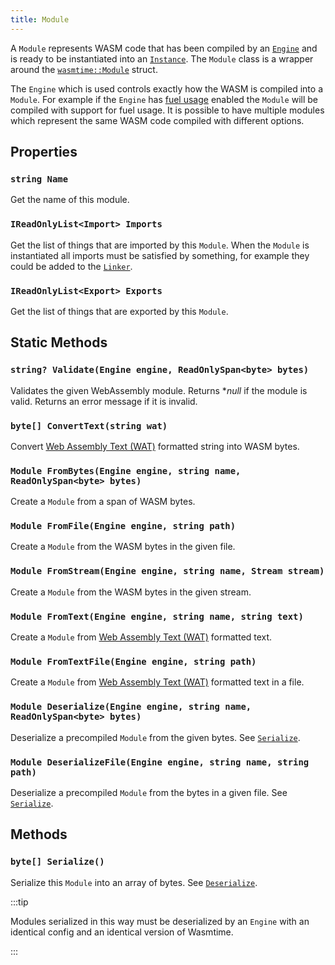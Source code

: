 ```yaml
---
title: Module
---
```


A `Module` represents WASM code that has been compiled by an [`Engine`](engine.md) and is ready to be instantiated into an [`Instance`](instance.md). The `Module` class is a wrapper around the [`wasmtime::Module`](https://docs.rs/wasmtime/latest/wasmtime/struct.Module.html) struct.

The `Engine` which is used controls exactly how the WASM is compiled into a `Module`. For example if the `Engine` has [fuel usage](../../../basics/fuelusage.md) enabled the `Module` will be compiled with support for fuel usage. It is possible to have multiple modules which represent the same WASM code compiled with different options.

## Properties

### `string Name`

Get the name of this module.

### `IReadOnlyList<Import> Imports`

Get the list of things that are imported by this `Module`. When the `Module` is instantiated all imports must be satisfied by something, for example they could be added to the [`Linker`](linker.md).

### `IReadOnlyList<Export> Exports`

Get the list of things that are exported by this `Module`.

## Static Methods

### `string? Validate(Engine engine, ReadOnlySpan<byte> bytes)`

Validates the given WebAssembly module. Returns **null* if the module is valid. Returns an error message if it is invalid.

### `byte[] ConvertText(string wat)`

Convert [Web Assembly Text (WAT)](https://developer.mozilla.org/en-US/docs/WebAssembly/Understanding_the_text_format) formatted string into WASM bytes.

### `Module FromBytes(Engine engine, string name, ReadOnlySpan<byte> bytes)`

Create a `Module` from a span of WASM bytes.

### `Module FromFile(Engine engine, string path)`

Create a `Module` from the WASM bytes in the given file.

### `Module FromStream(Engine engine, string name, Stream stream)`

Create a `Module` from the WASM bytes in the given stream.

### `Module FromText(Engine engine, string name, string text)`

Create a `Module` from [Web Assembly Text (WAT)](https://developer.mozilla.org/en-US/docs/WebAssembly/Understanding_the_text_format) formatted text.

### `Module FromTextFile(Engine engine, string path)`

Create a `Module` from [Web Assembly Text (WAT)](https://developer.mozilla.org/en-US/docs/WebAssembly/Understanding_the_text_format) formatted text in a file.

### `Module Deserialize(Engine engine, string name, ReadOnlySpan<byte> bytes)`

Deserialize a precompiled `Module` from the given bytes. See [`Serialize`](#byte-serialize).

### `Module DeserializeFile(Engine engine, string name, string path)`

Deserialize a precompiled `Module` from the bytes in a given file. See [`Serialize`](#byte-serialize).

## Methods

### `byte[] Serialize()`

Serialize this `Module` into an array of bytes. See [`Deserialize`](#module-deserializeengine-engine-string-name-readonlyspanbyte-bytes).

:::tip

Modules serialized in this way must be deserialized by an `Engine` with an identical config and an identical version of Wasmtime.

:::